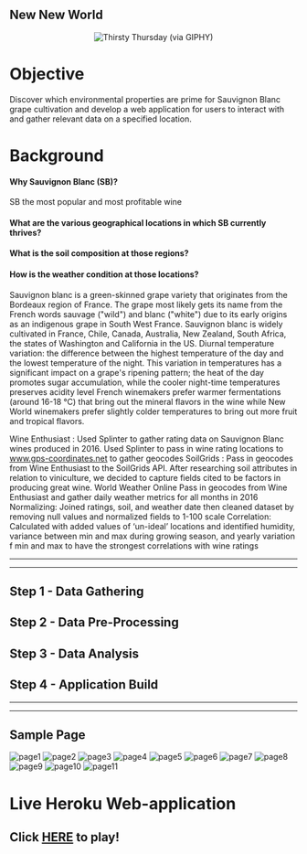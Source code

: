 ## New New World

<p align="center">
    <img alt='Thirsty Thursday (via GIPHY)' src="https://media.giphy.com/media/afFg1TjbR9s2I/giphy.gif"/>
</p>


# Objective

Discover which environmental properties are prime for Sauvignon Blanc grape cultivation and develop a web application for users to interact with and gather relevant data on a specified location.


# Background

#### Why Sauvignon Blanc (SB)?
SB the most popular and most profitable wine

#### What are the various geographical locations in which SB currently thrives?


#### What is the soil composition at those regions?


#### How is the weather condition at those locations?
Sauvignon blanc is a green-skinned grape variety that originates from the Bordeaux region of France. The grape most likely gets its name from the French words sauvage ("wild") and blanc ("white") due to its early origins as an indigenous grape in South West France.
Sauvignon blanc is widely cultivated in France, Chile, Canada, Australia, New Zealand, South Africa, the states of Washington and California in the US.
Diurnal temperature variation: the difference between the highest temperature of the day and the lowest temperature of the night. This variation in temperatures has a significant impact on a grape's ripening pattern; the heat of the day promotes sugar accumulation, while the cooler night-time temperatures preserves acidity level
French winemakers prefer warmer fermentations (around 16-18 °C) that bring out the mineral flavors in the wine while New World winemakers prefer slightly colder temperatures to bring out more fruit and tropical flavors.

Wine Enthusiast :
Used Splinter to gather rating data on Sauvignon Blanc wines produced in 2016.
Used Splinter to pass in wine rating locations to www.gps-coordinates.net to gather geocodes
SoilGrids :
Pass in geocodes from Wine Enthusiast to the SoilGrids API. After researching soil attributes in relation to viniculture, we decided to capture fields cited to be factors in producing great wine.
World Weather Online
Pass in geocodes from Wine Enthusiast and gather daily weather metrics for all months in 2016
Normalizing:
Joined ratings, soil, and weather date then cleaned dataset by removing null values and normalized fields to 1-100 scale
Correlation:
Calculated with added values of ‘un-ideal’ locations and identified humidity, variance between min and max during growing season, and yearly variation f min and max to have the strongest correlations with wine ratings


---

---


## Step 1 - Data Gathering


## Step 2 - Data Pre-Processing


## Step 3 - Data Analysis


## Step 4 - Application Build


---

---

## Sample Page

![page1](images/page_1.png)
![page2](images/page_2.png)
![page3](images/page_3.png)
![page4](images/page_4.png)
![page5](images/page_5.png)
![page6](images/page_6.png)
![page7](images/page_7.png)
![page8](images/page_8.png)
![page9](images/page_9.png)
![page10](images/page_10.png)
![page11](images/page_11.png)

# Live Heroku Web-application
## Click [HERE](https://sauvignon-blanc-opt.herokuapp.com/) to play!

